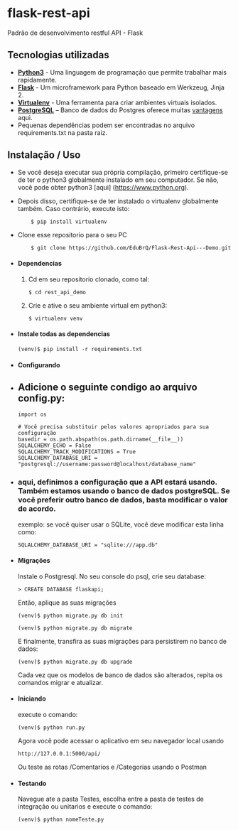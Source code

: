 # flask-rest-api 
Padrão de desenvolvimento restful API - Flask 


## Tecnologias utilizadas
* **[Python3](https://www.python.org/downloads/)** - Uma linguagem de programação que permite trabalhar mais rapidamente.
* **[Flask](flask.pocoo.org/)** - Um microframework para Python baseado em Werkzeug, Jinja 2.
* **[Virtualenv](https://virtualenv.pypa.io/en/stable/)** - Uma ferramenta para criar ambientes virtuais isolados.
* **[PostgreSQL](https://www.postgresql.org/download/)** – Banco de dados do Postgres oferece muitas [vantagens](https://www.postgresql.org/about/advantages/) aqui.
* Pequenas dependências podem ser encontradas no arquivo requirements.txt na pasta raiz.


## Instalação / Uso
* Se você deseja executar sua própria compilação, primeiro certifique-se de ter o python3 globalmente instalado em seu computador. Se não, você pode obter python3 [aqui] (https://www.python.org).
* Depois disso, certifique-se de ter instalado o virtualenv globalmente também. Caso contrário, execute isto:
    ```
        $ pip install virtualenv
    ```
* Clone esse repositorio para o seu PC
    ```
        $ git clone https://github.com/EduBrQ/Flask-Rest-Api---Demo.git
    ```


* #### Dependencias
    1. Cd em seu repositorio clonado, como tal:
        ```
        $ cd rest_api_demo
        ```

    2. Crie e ative o seu ambiente virtual em python3:
        ```
        $ virtualenv venv
        ```

* #### Instale todas as dependencias
    ```
    (venv)$ pip install -r requirements.txt
    ```

* #### Configurando 
* ## Adicione o seguinte condigo ao arquivo config.py:
    ```
    import os

    # Você precisa substituir pelos valores apropriados para sua configuração
    basedir = os.path.abspath(os.path.dirname(__file__))
    SQLALCHEMY_ECHO = False
    SQLALCHEMY_TRACK_MODIFICATIONS = True
    SQLALCHEMY_DATABASE_URI = "postgresql://username:password@localhost/database_name"
    ```
* ### aqui, definimos a configuração que a API estará usando. Também estamos usando o banco de dados postgreSQL. Se você preferir outro banco de dados, basta modificar o valor de acordo.

    exemplo: se você quiser usar o SQLite, você deve modificar esta linha como:
    ```
    SQLALCHEMY_DATABASE_URI = "sqlite:///app.db"
    ```

* #### Migrações
    Instale o Postgresql.
    No seu console do psql, crie seu database:
    ```
    > CREATE DATABASE flaskapi;
    ```
    Então, aplique as suas migrações
    ```
    (venv)$ python migrate.py db init

    (venv)$ python migrate.py db migrate
    ```

    E finalmente, transfira as suas migrações para persistirem no banco de dados:
    ```
    (venv)$ python migrate.py db upgrade
    ```
    Cada vez que os modelos de banco de dados são alterados, repita os comandos migrar e atualizar.

* #### Iniciando
    execute o comando:
    ```
    (venv)$ python run.py
    ```
    Agora você pode acessar o aplicativo em seu navegador local usando
    ``` 
    http://127.0.0.1:5000/api/
    ```
    Ou teste as rotas /Comentarios e /Categorias  usando o Postman
	
* #### Testando
    Navegue ate a pasta Testes, escolha entre a pasta de testes de integração ou unitarios e execute o comando:
    ```
    (venv)$ python nomeTeste.py
    ```
